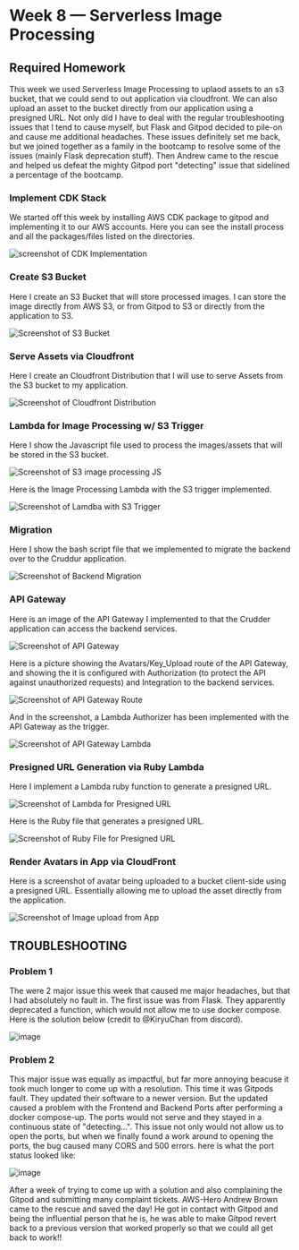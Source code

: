 # Week 8 — Serverless Image Processing

## Required Homework
This week we used Serverless Image Processing to uplaod assets to an s3 bucket, that we could send to out application via cloudfront. We can also upload an asset to the bucket directly from our application using a presigned URL. Not only did I have to deal with the regular troubleshooting issues that I tend to cause myself, but Flask and Gitpod decided to pile-on and cause me additional headaches. These issues definitely set me back, but we joined together as a family in the bootcamp to resolve some of the issues (mainly Flask deprecation stuff). Then Andrew came to the rescue and helped us defeat the mighty Gitpod port "detecting" issue that sidelined a percentage of the bootcamp.

### Implement CDK Stack 
We started off this week by installing AWS CDK package to gitpod and implementing it to our AWS accounts. Here you can see the install process and all the packages/files listed on the directories.  

![screenshot of CDK Implementation](assets/implement-CDK-stack.png)

### Create S3 Bucket 
Here I create an S3 Bucket that will store processed images. I can store the image directly from AWS S3, or from Gitpod to S3 or directly from the application to S3.

![Screenshot of S3 Bucket](assets/S3-bucket.png)

### Serve Assets via Cloudfront 
Here I create an Cloudfront Distribution that I will use to serve Assets from the S3 bucket to my application.

![Screenshot of Cloudfront Distribution](assets/Cloudfront.png)

### Lambda for Image Processing w/ S3 Trigger 
Here I show the Javascript file used to process the images/assets that will be stored in the S3 bucket.

![Screenshot of S3 image processing JS](assets/S3-image-processing-javascript.png)


Here is the Image Processing Lambda with the S3 trigger implemented.

![Screenshot of Lamdba with S3 Trigger](assets/image-processing-lambda.png)

### Migration
Here I show the bash script file that we implemented to migrate the backend over to the Cruddur application.

![Screenshot of Backend Migration](assets/Migration.png)

### API Gateway
Here is an image of the API Gateway I implemented to that the Crudder application can access the backend services.

![Screenshot of API Gateway](assets/API-Gateway.png)


Here is a picture showing the Avatars/Key_Upload route of the API Gateway, and showing the it is configured with Authorization (to protect the API against unauthorized requests) and Integration to the backend services.

![Screenshot of API Gateway Route](assets/API-Gateway-Routes.png)


And in the screenshot, a Lambda Authorizer has been implemented with the API Gateway as the trigger.

![Screenshot of API Gateway Lambda](assets/API-Gateway-Lambda.png)

### Presigned URL Generation via Ruby Lambda
Here I implement a Lambda ruby function to generate a presigned URL.

![Screenshot of Lambda for Presigned URL](assets/Presigned-URL-Lambda-Ruby.png)


Here is the Ruby file that generates a presigned URL.

![Screenshot of Ruby File for Presigned URL](assets/Presigned-URL-Ruby-File.png)


### Render Avatars in App via CloudFront
Here is a screenshot of avatar being uploaded to a bucket client-side using a presigned URL. Essentially allowing me to upload the asset directly from the application.

![Screenshot of Image upload from App](assets/Upload-Image-From-App.png)





## TROUBLESHOOTING

### Problem 1
The were 2 major issue this week that caused me major headaches, but that I had absolutely no fault in. The first issue was from Flask. They apparently deprecated a function, which would not allow me to use docker compose. Here is the solution below (credit to @KiryuChan from discord).

![image](https://user-images.githubusercontent.com/125076485/236575456-9e4f3050-77ae-4b30-9136-5a6891b22b32.png)



### Problem 2
This major issue was equally as impactful, but far more annoying beacuse it took much longer to come up with a resolution. This time it was Gitpods fault. They updated their software to a newer version. But the updated caused a problem with the Frontend and Backend Ports after performing a docker compose-up. The ports would not serve and they stayed in a continuous state of "detecting...". This issue not only would not allow us to open the ports, but when we finally found a work around to opening the ports, the bug caused many CORS and 500 errors. here is what the port status looked like:

![image](https://user-images.githubusercontent.com/125076485/236576935-fb0a80bd-46d5-4508-bc07-8ce202634ca8.png)

After a week of trying to come up with a solution and also complaining the Gitpod and submitting many complaint tickets. AWS-Hero Andrew Brown came to the rescue and saved the day! He got in contact with Gitpod and being the influential person that he is, he was able to make Gitpod revert back to a previous version that worked properly so that we could all get back to work!!






